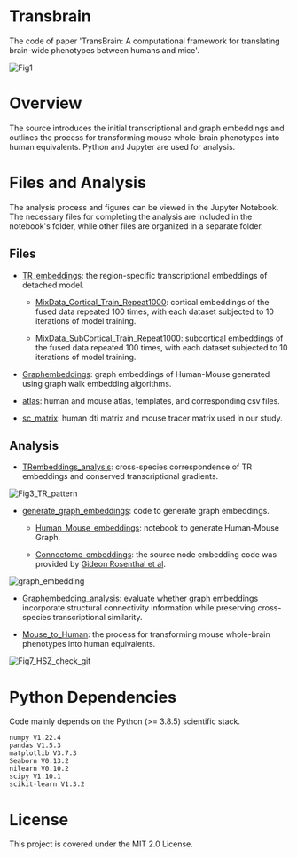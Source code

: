 # Transbrain

The code of paper 'TransBrain: A computational framework for translating brain-wide phenotypes between humans and mice'.

![Fig1](https://github.com/user-attachments/assets/7feaddc4-13cb-472d-95e1-5c3084b3d074)


# Overview

The source introduces the initial transcriptional and graph embeddings and outlines the process for transforming mouse whole-brain phenotypes into human equivalents. Python and Jupyter are used for analysis.

# Files and Analysis

The analysis process and figures can be viewed in the Jupyter Notebook. The necessary files for completing the analysis are included in the notebook's folder, while other files are organized in a separate folder.

## Files

* [TR_embeddings](https://github.com/ibpshangzheng/Transbrain/tree/main/TRembeddings/FinalModels): the region-specific transcriptional embeddings of detached model.

  * [MixData_Cortical_Train_Repeat1000](https://github.com/ibpshangzheng/Transbrain/tree/main/TRembeddings/FinalModels/MixData_Cortical_Train_Repeat1000): cortical embeddings of the fused data repeated 100 times, with each dataset subjected to 10 iterations of model training.

  * [MixData_SubCortical_Train_Repeat1000](https://github.com/ibpshangzheng/Transbrain/tree/main/TRembeddings/FinalModels/MixData_SubCortical_Train_Repeat1000): subcortical embeddings of the fused data repeated 100 times, with each dataset subjected to 10 iterations of model training.

* [Graphembeddings](https://github.com/ibpshangzheng/Transbrain/tree/main/Graphembeddings): graph embeddings of Human-Mouse generated using graph walk embedding algorithms.

* [atlas](https://github.com/ibpshangzheng/Transbrain/tree/main/atlas): human and mouse atlas, templates, and corresponding csv files.

* [sc_matrix](https://github.com/ibpshangzheng/Transbrain/tree/main/sc_matrix): human dti matrix and mouse tracer matrix used in our study.

## Analysis

* [TRembeddings_analysis](https://github.com/ibpshangzheng/Transbrain/tree/main/notebook/TRembeddings_analysis): cross-species correspondence of TR embeddings and conserved transcriptional gradients.

![Fig3_TR_pattern](https://github.com/user-attachments/assets/a5a768db-2901-4b5a-9437-4b581577ef05)


* [generate_graph_embeddings](https://github.com/ibpshangzheng/Transbrain/tree/main/generate_graph_embeddings): code to generate graph embeddings.

  * [Human_Mouse_embeddings](https://github.com/ibpshangzheng/Transbrain/blob/main/generate_graph_embeddings/Human_Mouse_Embedding.ipynb): notebook to generate Human-Mouse Graph.
 
  * [Connectome-embeddings](https://github.com/ibpshangzheng/Transbrain/tree/main/generate_graph_embeddings/Connectome-embeddings): the source node embedding code was provided by [Gideon Rosenthal et al](https://www.nature.com/articles/s41467-018-04614-w).
 

![graph_embedding](https://github.com/user-attachments/assets/06232867-7213-4357-9737-6f41c8cc5066)


* [Graphembedding_analysis](https://github.com/ibpshangzheng/Transbrain/tree/main/notebook/Graphembedding_analysis): evaluate whether graph embeddings incorporate structural connectivity information while preserving cross-species transcriptional similarity.

* [Mouse_to_Human](https://github.com/ibpshangzheng/Transbrain/tree/main/notebook/Mouse_to_Human): the process for transforming mouse whole-brain phenotypes into human equivalents.

![Fig7_HSZ_check_git](https://github.com/user-attachments/assets/b0526b91-9bca-4963-bae5-c262217ab9d8)

# Python Dependencies

Code mainly depends on the Python (>= 3.8.5) scientific stack.

```
numpy V1.22.4
pandas V1.5.3
matplotlib V3.7.3
Seaborn V0.13.2
nilearn V0.10.2
scipy V1.10.1
scikit-learn V1.3.2
```
# License
This project is covered under the MIT 2.0 License.


